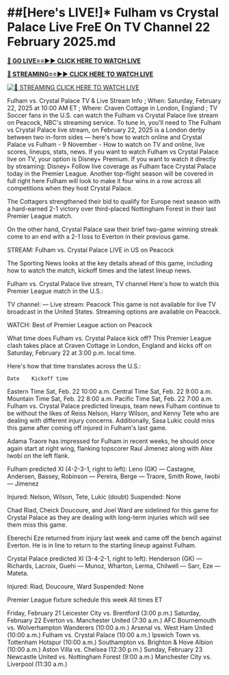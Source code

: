 # ##[Here's LIVE!]* Fulham vs Crystal Palace Live FreE On TV Channel 22 February 2025.md

**[🔴 GO LIVE==►► CLICK HERE TO WATCH LIVE](https://sushi-hour.blogspot.com/2025/02/soccer.html)**

**[🔴 STREAMING==►► CLICK HERE TO WATCH LIVE](https://sushi-hour.blogspot.com/2025/02/soccer.html)**

[![🔴 STREAMING CLICK HERE TO WATCH LIVE](https://blogger.googleusercontent.com/img/b/R29vZ2xl/AVvXsEiRpcxFFZMMTQJrucbc7W_PpOeHAAvL7i57WfnM-mI5TuD1e0jdacmEjLoYHYoR-T8sPzooCOApq6mHdX6ieT1MIGDBOap5u0G8q3ANgYrorrNaog8orgjYtsXbFb8OLatZD8ebcbbYw5GEpWMqCalvfjLnjOyPGpCWy03E7xe53v8rLkfpGce8TW2TJ4SV/s320/szxdcfgvbjnk.gif)](https://sushi-hour.blogspot.com/2025/02/soccer.html)

Fulham vs. Crystal Palace TV & Live Stream Info ; When: Saturday, February 22, 2025 at 10:00 AM ET ; Where: Craven Cottage in London, England ; TV
Soccer fans in the U.S. can watch the Fulham vs Crystal Palace live stream on Peacock, NBC's streaming service. To tune in, you'll need to
The Fulham vs Crystal Palace live stream, on February 22, 2025 is a London derby between two in-form sides — here's how to watch online and
Crystal Palace vs Fulham - 9 November - How to watch on TV and online, live scores, lineups, stats, news.
If you want to watch Fulham vs Crystal Palace live on TV, your option is Disney+ Premium. If you want to watch it directly by streaming: Disney+
Follow live coverage as Fulham face Crystal Palace today in the Premier League. Another top-flight season will be covered in full right here
Fulham will look to make it four wins in a row across all competitions when they host Crystal Palace.

The Cottagers strengthened their bid to qualify for Europe next season with a hard-earned 2-1 victory over third-placed Nottingham Forest in their last Premier League match.

On the other hand, Crystal Palace saw their brief two-game winning streak come to an end with a 2-1 loss to Everton in their previous game.

STREAM: Fulham vs. Crystal Palace LIVE in US on Peacock

The Sporting News looks at the key details ahead of this game, including how to watch the match, kickoff times and the latest lineup news.

Fulham vs. Crystal Palace live stream, TV channel
Here's how to watch this Premier League match in the U.S.:

TV channel: —
Live stream: Peacock
This game is not available for live TV broadcast in the United States. Streaming options are available on Peacock.

WATCH: Best of Premier League action on Peacock

What time does Fulham vs. Crystal Palace kick off?
This Premier League clash takes place at Craven Cottage in London, England and kicks off on Saturday, February 22 at 3:00 p.m. local time.

Here's how that time translates across the U.S.:

 	Date	Kickoff time
Eastern Time	Sat, Feb. 22	10:00 a.m.
Central Time	Sat, Feb. 22	9:00 a.m.
Mountain Time	Sat, Feb. 22	8:00 a.m.
Pacific Time	Sat, Feb. 22	7:00 a.m.
Fulham vs. Crystal Palace predicted lineups, team news
Fulham continue to be without the likes of Reiss Nelson, Harry Wilson, and Kenny Tete who are dealing with different injury concerns. Additionally, Sasa Lukic could miss this game after coming off injured in Fulham's last game.

Adama Traore has impressed for Fulham in recent weeks, he should once again start at right wing, flanking topscorer Raul Jimenez along with Alex Iwobi on the left flank.

Fulham predicted XI (4-2-3-1, right to left): Leno (GK) — Castagne, Andersen, Bassey, Robinson — Pereira, Berge — Traore, Smith Rowe, Iwobi — Jimenez

Injured: Nelson, Wilson, Tete, Lukic (doubt)
Suspended: None

Chad Riad, Cheick Doucoure, and Joel Ward are sidelined for this game for Crystal Palace as they are dealing with long-term injuries which will see them miss this game.

Eberechi Eze returned from injury last week and came off the bench against Everton. He is in line to return to the starting lineup against Fulham.

Crystal Palace predicted XI (3-4-2-1, right to left): Henderson (GK) — Richards, Lacroix, Guehi — Munoz, Wharton, Lerma, Chilwell — Sarr, Eze — Mateta.

Injured: Riad, Doucoure, Ward
Suspended: None

Premier League fixture schedule this week
All times ET

Friday, February 21
Leicester City vs. Brentford (3:00 p.m.)
Saturday, February 22
Everton vs. Manchester United (7:30 a.m.)
AFC Bournemouth vs. Wolverhampton Wanderers (10:00 a.m.)
Arsenal vs. West Ham United (10:00 a.m.)
Fulham vs. Crystal Palace (10:00 a.m.)
Ipswich Town vs. Tottenham Hotspur (10:00 a.m.)
Southampton vs. Brighton & Hove Albion (10:00 a.m.)
Aston Villa vs. Chelsea (12:30 p.m.)
Sunday, February 23
Newcastle United vs. Nottingham Forest (9:00 a.m.)
Manchester City vs. Liverpool (11:30 a.m.)
